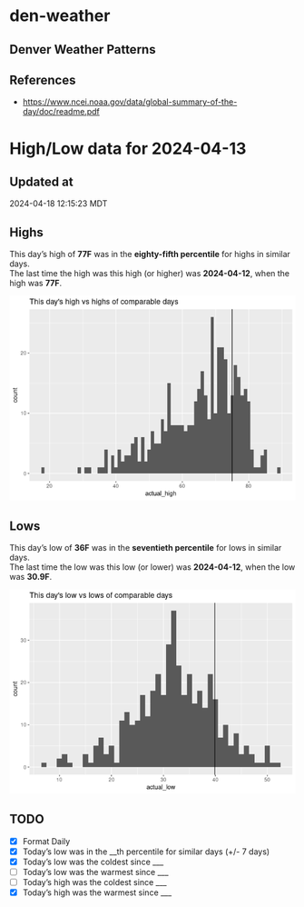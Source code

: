 

# den-weather

## Denver Weather Patterns

## References

- <https://www.ncei.noaa.gov/data/global-summary-of-the-day/doc/readme.pdf>

# High/Low data for 2024-04-13

## Updated at

2024-04-18 12:15:23 MDT

## Highs

This day’s high of **77F** was in the **eighty-fifth percentile** for
highs in similar days.  
The last time the high was this high (or higher) was **2024-04-12**,
when the high was **77F**.

![](readme_files/figure-commonmark/unnamed-chunk-4-1.png)

## Lows

This day’s low of **36F** was in the **seventieth percentile** for lows
in similar days.  
The last time the low was this low (or lower) was **2024-04-12**, when
the low was **30.9F**.

![](readme_files/figure-commonmark/unnamed-chunk-6-1.png)

## TODO

- [x] Format Daily
- [x] Today’s low was in the \_\_th percentile for similar days (+/- 7
  days)
- [x] Today’s low was the coldest since \_\_\_
- [ ] Today’s low was the warmest since \_\_\_
- [ ] Today’s high was the coldest since \_\_\_
- [x] Today’s high was the warmest since \_\_\_
